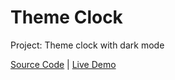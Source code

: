 # Theme Clock

Project: Theme clock with dark mode

[Source Code](./README.md) | [Live Demo](https://josephgattuso.github.io/js-projects/theme-clock/index)
